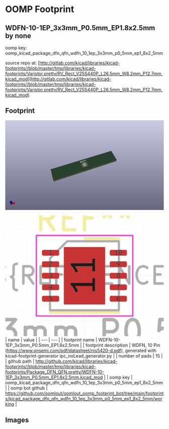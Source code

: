 # OOMP Footprint  
## WDFN-10-1EP_3x3mm_P0.5mm_EP1.8x2.5mm  by none  
  
oomp key: oomp_kicad_package_dfn_qfn_wdfn_10_1ep_3x3mm_p0_5mm_ep1_8x2_5mm  
  
source repo at: [http://gitlab.com/kicad/libraries/kicad-footprints//blob/master/tmp/libraries/kicad-footprints/Varistor.pretty/RV_Rect_V25S440P_L26.5mm_W8.2mm_P12.7mm.kicad_mod](http://gitlab.com/kicad/libraries/kicad-footprints//blob/master/tmp/libraries/kicad-footprints/Varistor.pretty/RV_Rect_V25S440P_L26.5mm_W8.2mm_P12.7mm.kicad_mod)  
## Footprint  
  
[![working_kicad_pcb_3d.png](working_kicad_pcb_3d_600.png)](working_kicad_pcb_3d.png)  
  
[![working.png](working_600.png)](working.png)  
| name | value | 
| --- | --- | 
| footprint name | WDFN-10-1EP_3x3mm_P0.5mm_EP1.8x2.5mm | 
| footprint description | WDFN, 10 Pin (https://www.onsemi.com/pdf/datasheet/nis5420-d.pdf), generated with kicad-footprint-generator ipc_noLead_generator.py | 
| number of pads | 15 | 
| github path | http://github.com/kicad/libraries/kicad-footprints//blob/master/tmp/libraries/kicad-footprints/Package_DFN_QFN.pretty/WDFN-10-1EP_3x3mm_P0.5mm_EP1.8x2.5mm.kicad_mod | 
| oomp key | oomp_kicad_package_dfn_qfn_wdfn_10_1ep_3x3mm_p0_5mm_ep1_8x2_5mm | 
| oomp bot github | https://github.com/oomlout/oomlout_oomp_footprint_bot/tree/main/footprints/kicad_package_dfn_qfn_wdfn_10_1ep_3x3mm_p0_5mm_ep1_8x2_5mm/working | 
## Images  
